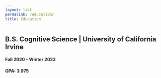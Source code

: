 ```yaml
---
layout: list
permalink: /education/
title: Education
---
```


## B.S. Cognitive Science | University of California Irvine
#### Fall 2020 - Winter 2023
#### GPA: 3.975

 